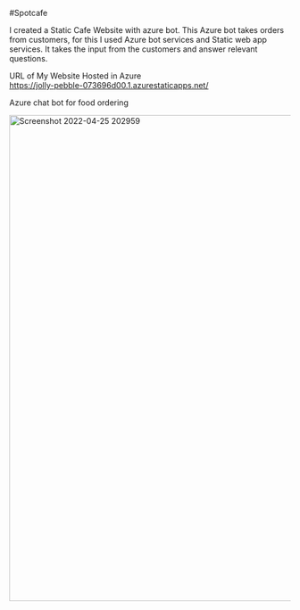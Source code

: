 #Spotcafe 

I created a Static Cafe Website with azure bot. This Azure bot takes orders from customers, for this I used Azure bot services and Static web app services.
It takes the input from the customers and answer relevant questions.

URL of My Website Hosted in Azure  
https://jolly-pebble-073696d00.1.azurestaticapps.net/

Azure chat bot for food ordering

<img width="872" alt="Screenshot 2022-04-25 202959" src="https://user-images.githubusercontent.com/103993717/165119470-2ec26f9d-d607-4bf6-ad45-d2feab5283e5.png">






